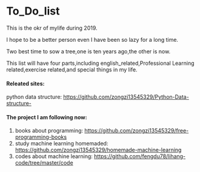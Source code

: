 # To_Do_list

This is the okr of mylife during 2019.

I hope to be a better person even I have been so lazy for a long time.

Two best time to sow a tree,one is ten years ago,the other is now.

This list will have four parts,including english_related,Professional Learning related,exercise related,and special things in my life.


#### Releated sites:                                  
python data structure: https://github.com/zongzi13545329/Python-Data-structure-
 
#### The project I am following now:               
1. books about programming: https://github.com/zongzi13545329/free-programming-books              
2. study machine learning homemaded: https://github.com/zongzi13545329/homemade-machine-learning                  
3. codes about machine learning: https://github.com/fengdu78/lihang-code/tree/master/code         

